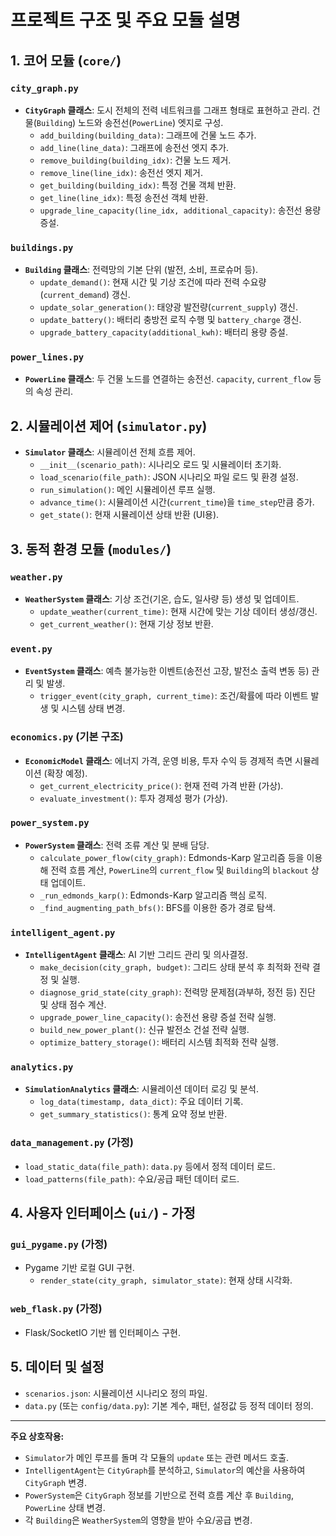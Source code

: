# 프로젝트 구조 및 주요 모듈 설명

## 1. 코어 모듈 (`core/`)

### `city_graph.py`
*   **`CityGraph` 클래스**: 도시 전체의 전력 네트워크를 그래프 형태로 표현하고 관리. 건물(`Building`) 노드와 송전선(`PowerLine`) 엣지로 구성.
    *   `add_building(building_data)`: 그래프에 건물 노드 추가.
    *   `add_line(line_data)`: 그래프에 송전선 엣지 추가.
    *   `remove_building(building_idx)`: 건물 노드 제거.
    *   `remove_line(line_idx)`: 송전선 엣지 제거.
    *   `get_building(building_idx)`: 특정 건물 객체 반환.
    *   `get_line(line_idx)`: 특정 송전선 객체 반환.
    *   `upgrade_line_capacity(line_idx, additional_capacity)`: 송전선 용량 증설.

### `buildings.py`
*   **`Building` 클래스**: 전력망의 기본 단위 (발전, 소비, 프로슈머 등).
    *   `update_demand()`: 현재 시간 및 기상 조건에 따라 전력 수요량(`current_demand`) 갱신.
    *   `update_solar_generation()`: 태양광 발전량(`current_supply`) 갱신.
    *   `update_battery()`: 배터리 충방전 로직 수행 및 `battery_charge` 갱신.
    *   `upgrade_battery_capacity(additional_kwh)`: 배터리 용량 증설.

### `power_lines.py`
*   **`PowerLine` 클래스**: 두 건물 노드를 연결하는 송전선. `capacity`, `current_flow` 등의 속성 관리.

## 2. 시뮬레이션 제어 (`simulator.py`)

*   **`Simulator` 클래스**: 시뮬레이션 전체 흐름 제어.
    *   `__init__(scenario_path)`: 시나리오 로드 및 시뮬레이터 초기화.
    *   `load_scenario(file_path)`: JSON 시나리오 파일 로드 및 환경 설정.
    *   `run_simulation()`: 메인 시뮬레이션 루프 실행.
    *   `advance_time()`: 시뮬레이션 시간(`current_time`)을 `time_step`만큼 증가.
    *   `get_state()`: 현재 시뮬레이션 상태 반환 (UI용).

## 3. 동적 환경 모듈 (`modules/`)

### `weather.py`
*   **`WeatherSystem` 클래스**: 기상 조건(기온, 습도, 일사량 등) 생성 및 업데이트.
    *   `update_weather(current_time)`: 현재 시간에 맞는 기상 데이터 생성/갱신.
    *   `get_current_weather()`: 현재 기상 정보 반환.

### `event.py`
*   **`EventSystem` 클래스**: 예측 불가능한 이벤트(송전선 고장, 발전소 출력 변동 등) 관리 및 발생.
    *   `trigger_event(city_graph, current_time)`: 조건/확률에 따라 이벤트 발생 및 시스템 상태 변경.

### `economics.py` (기본 구조)
*   **`EconomicModel` 클래스**: 에너지 가격, 운영 비용, 투자 수익 등 경제적 측면 시뮬레이션 (확장 예정).
    *   `get_current_electricity_price()`: 현재 전력 가격 반환 (가상).
    *   `evaluate_investment()`: 투자 경제성 평가 (가상).

### `power_system.py`
*   **`PowerSystem` 클래스**: 전력 조류 계산 및 분배 담당.
    *   `calculate_power_flow(city_graph)`: Edmonds-Karp 알고리즘 등을 이용해 전력 흐름 계산, `PowerLine`의 `current_flow` 및 `Building`의 `blackout` 상태 업데이트.
    *   `_run_edmonds_karp()`: Edmonds-Karp 알고리즘 핵심 로직.
    *   `_find_augmenting_path_bfs()`: BFS를 이용한 증가 경로 탐색.

### `intelligent_agent.py`
*   **`IntelligentAgent` 클래스**: AI 기반 그리드 관리 및 의사결정.
    *   `make_decision(city_graph, budget)`: 그리드 상태 분석 후 최적화 전략 결정 및 실행.
    *   `diagnose_grid_state(city_graph)`: 전력망 문제점(과부하, 정전 등) 진단 및 상태 점수 계산.
    *   `upgrade_power_line_capacity()`: 송전선 용량 증설 전략 실행.
    *   `build_new_power_plant()`: 신규 발전소 건설 전략 실행.
    *   `optimize_battery_storage()`: 배터리 시스템 최적화 전략 실행.

### `analytics.py`
*   **`SimulationAnalytics` 클래스**: 시뮬레이션 데이터 로깅 및 분석.
    *   `log_data(timestamp, data_dict)`: 주요 데이터 기록.
    *   `get_summary_statistics()`: 통계 요약 정보 반환.

### `data_management.py` (가정)
*   `load_static_data(file_path)`: `data.py` 등에서 정적 데이터 로드.
*   `load_patterns(file_path)`: 수요/공급 패턴 데이터 로드.

## 4. 사용자 인터페이스 (`ui/`) - 가정

### `gui_pygame.py` (가정)
*   Pygame 기반 로컬 GUI 구현.
    *   `render_state(city_graph, simulator_state)`: 현재 상태 시각화.

### `web_flask.py` (가정)
*   Flask/SocketIO 기반 웹 인터페이스 구현.

## 5. 데이터 및 설정

*   `scenarios.json`: 시뮬레이션 시나리오 정의 파일.
*   `data.py` (또는 `config/data.py`): 기본 계수, 패턴, 설정값 등 정적 데이터 정의.

---

**주요 상호작용:**
- `Simulator`가 메인 루프를 돌며 각 모듈의 `update` 또는 관련 메서드 호출.
- `IntelligentAgent`는 `CityGraph`를 분석하고, `Simulator`의 예산을 사용하여 `CityGraph` 변경.
- `PowerSystem`은 `CityGraph` 정보를 기반으로 전력 흐름 계산 후 `Building`, `PowerLine` 상태 변경.
- 각 `Building`은 `WeatherSystem`의 영향을 받아 수요/공급 변경. 